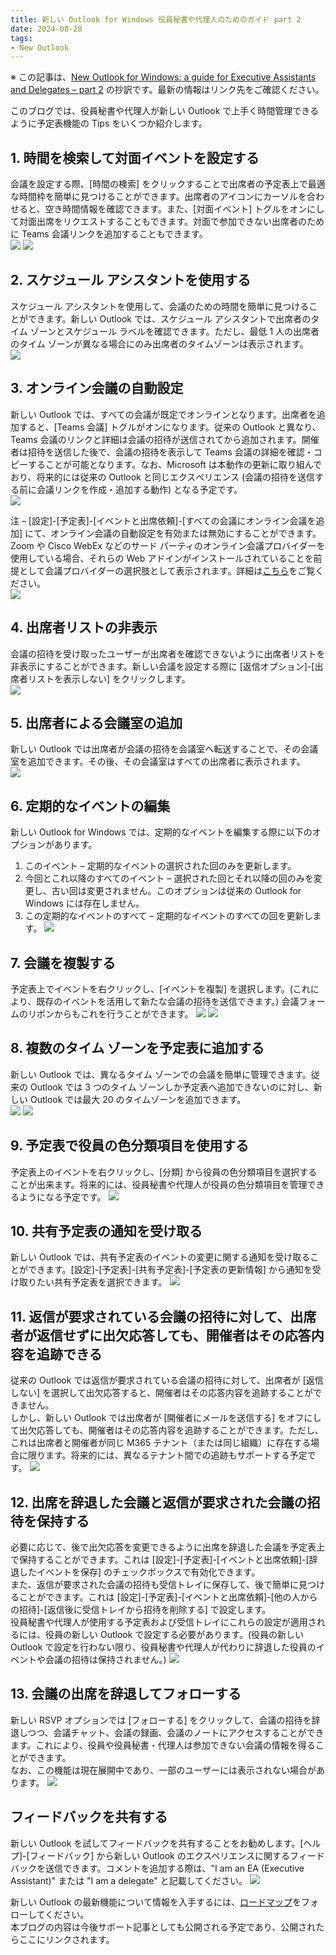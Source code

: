 ```yaml
---
title: 新しい Outlook for Windows 役員秘書や代理人のためのガイド part 2
date: 2024-08-28
tags: 
- New Outlook
---
```


※ この記事は、[New Outlook for Windows: a guide for Executive Assistants and Delegates – part 2](https://techcommunity.microsoft.com/t5/outlook-blog/new-outlook-for-windows-a-guide-for-executive-assistants-and/ba-p/4208779) の抄訳です。最新の情報はリンク先をご確認ください。  

このブログでは、役員秘書や代理人が新しい Outlook で上手く時間管理できるように予定表機能の Tips をいくつか紹介します。

## 1. 時間を検索して対面イベントを設定する

会議を設定する際、[時間の検索] をクリックすることで出席者の予定表上で最適な時間枠を簡単に見つけることができます。出席者のアイコンにカーソルを合わせると、空き時間情報を確認できます。また、[対面イベント] トグルをオンにして対面出席をリクエストすることもできます。対面で参加できない出席者のために Teams 会議リンクを追加することもできます。  
![](image.png)
![](image-2.png)

## 2. スケジュール アシスタントを使用する

スケジュール アシスタントを使用して、会議のための時間を簡単に見つけることができます。新しい Outlook では、スケジュール アシスタントで出席者のタイム ゾーンとスケジュール ラベルを確認できます。ただし、最低 1 人の出席者のタイム ゾーンが異なる場合にのみ出席者のタイムゾーンは表示されます。  
![](image-3.png)

## 3. オンライン会議の自動設定

新しい Outlook では、すべての会議が既定でオンラインとなります。出席者を追加すると、[Teams 会議] トグルがオンになります。従来の Outlook と異なり、Teams 会議のリンクと詳細は会議の招待が送信されてから追加されます。開催者は招待を送信した後で、会議の招待を表示して Teams 会議の詳細を確認・コピーすることが可能となります。なお、Microsoft は本動作の更新に取り組んでおり、将来的には従来の Outlook と同じエクスぺリエンス (会議の招待を送信する前に会議リンクを作成・追加する動作) となる予定です。  
![](image-4.png)

注 – [設定]-[予定表]-[イベントと出席依頼]-[すべての会議にオンライン会議を追加] にて、オンライン会議の自動設定を有効または無効にすることができます。Zoom や Cisco WebEx などのサード パーティのオンライン会議プロバイダーを使用している場合、それらの Web アドインがインストールされていることを前提として会議プロバイダーの選択肢として表示されます。詳細は[こちら](https://support.microsoft.com/office/make-every-meeting-online-70f9bda0-fd29-498b-9757-6709cc1c73f0)をご覧ください。  
![](image-5.png)

## 4. 出席者リストの非表示

会議の招待を受け取ったユーザーが出席者を確認できないように出席者リストを非表示にすることができます。新しい会議を設定する際に [返信オプション]-[出席者リストを表示しない] をクリックします。  
![](image-6.png)

## 5. 出席者による会議室の追加

新しい Outlook では出席者が会議の招待を会議室へ転送することで、その会議室を追加できます。その後、その会議室はすべての出席者に表示されます。  
![](image-7.png)

## 6. 定期的なイベントの編集

新しい Outlook for Windows では、定期的なイベントを編集する際に以下のオプションがあります。

1. このイベント – 定期的なイベントの選択された回のみを更新します。
2. 今回とこれ以降のすべてのイベント – 選択された回とそれ以降の回のみを変更し、古い回は変更されません。このオプションは従来の Outlook for Windows には存在しません。
3. この定期的なイベントのすべて – 定期的なイベントのすべての回を更新します。
![](image-8.png)

## 7. 会議を複製する

予定表上でイベントを右クリックし、[イベントを複製] を選択します。(これにより、既存のイベントを活用して新たな会議の招待を送信できます。) 会議フォームのリボンからもこれを行うことができます。
![](image-11.png)
![](image-1.png)

## 8. 複数のタイム ゾーンを予定表に追加する

新しい Outlook では、異なるタイム ゾーンでの会議を簡単に管理できます。従来の Outlook では 3 つのタイム ゾーンしか予定表へ追加できないのに対し、新しい Outlook では最大 20 のタイムゾーンを追加できます。  
![](image-12.png)
![](image-13.png)

## 9. 予定表で役員の色分類項目を使用する

予定表上のイベントを右クリックし、[分類] から役員の色分類項目を選択することが出来ます。将来的には、役員秘書や代理人が役員の色分類項目を管理できるようになる予定です。
![](image-14.png)

## 10. 共有予定表の通知を受け取る

新しい Outlook では、共有予定表のイベントの変更に関する通知を受け取ることができます。[設定]-[予定表]-[共有予定表]-[予定表の更新情報] から通知を受け取りたい共有予定表を選択できます。
![](image-15.png)

## 11. 返信が要求されている会議の招待に対して、出席者が返信せずに出欠応答しても、開催者はその応答内容を追跡できる

従来の Outlook では返信が要求されている会議の招待に対して、出席者が [返信しない] を選択して出欠応答すると、開催者はその応答内容を追跡することができません。  
しかし、新しい Outlook では出席者が [開催者にメールを送信する] をオフにして出欠応答しても、開催者はその応答内容を追跡することができます。ただし、これは出席者と開催者が同じ M365 テナント（または同じ組織）に存在する場合に限ります。将来的には、異なるテナント間での追跡もサポートする予定です。
![](image-16.png)

## 12. 出席を辞退した会議と返信が要求された会議の招待を保持する

必要に応じて、後で出欠応答を変更できるように出席を辞退した会議を予定表上で保持することができます。これは [設定]-[予定表]-[イベントと出席依頼]-[辞退したイベントを保存] のチェックボックスで有効化できます。  
また、返信が要求された会議の招待も受信トレイに保存して、後で簡単に見つけることができます。これは [設定]-[予定表]-[イベントと出席依頼]-[他の人からの招待]-[返信後に受信トレイから招待を削除する] で設定します。  
役員秘書や代理人が使用する予定表および受信トレイにこれらの設定が適用されるには、役員の新しい Outlook で設定する必要があります。(役員の新しい Outlook で設定を行わない限り、役員秘書や代理人が代わりに辞退した役員のイベントや会議の招待は保持されません。)
![](image-17.png)

## 13. 会議の出席を辞退してフォローする

新しい RSVP オプションでは [フォローする] をクリックして、会議の招待を辞退しつつ、会議チャット、会議の録画、会議のノートにアクセスすることができます。これにより、役員や役員秘書・代理人は参加できない会議の情報を得ることができます。  
なお、この機能は現在展開中であり、一部のユーザーには表示されない場合があります。
![](image-18.png)

## フィードバックを共有する

新しい Outlook を試してフィードバックを共有することをお勧めします。[ヘルプ]-[フィードバック] から新しい Outlook のエクスペリエンスに関するフィードバックを送信できます。コメントを追加する際は、"I am an EA (Executive Assistant)" または "I am a delegate" と記載してください。
![](image-19.png)

新しい Outlook の最新機能について情報を入手するには、[ロードマップ](https://www.microsoft.com/en-us/microsoft-365/roadmap?filters=Outlook%2CDesktop%2CWeb&searchterms=%23newoutlookforwindows)をフォローしてください。  
本ブログの内容は今後サポート記事としても公開される予定であり、公開されたらここにリンクされます。